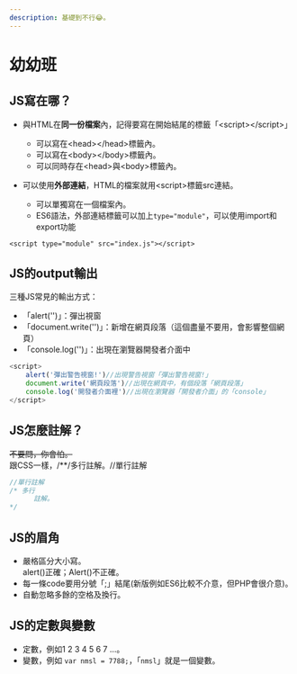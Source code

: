 ```yaml
---
description: 基礎到不行😂。
---
```


# 幼幼班

## JS寫在哪？

*   與HTML在**同一份檔案**內，記得要寫在開始結尾的標籤「\<script>\</script>」

    * 可以寫在\<head>\</head>標籤內。
    * 可以寫在\<body>\</body>標籤內。
    * 可以同時存在\<head>與\<body>標籤內。


* 可以使用**外部連結**，HTML的檔案就用\<script>標籤src連結。
  * 可以單獨寫在一個檔案內。
  * ES6語法，外部連結標籤可以加上`type="module"`，可以使用import和export功能

```markup
<script type="module" src="index.js"></script>
```

## JS的output輸出

三種JS常見的輸出方式：

* 「alert('')」：彈出視窗
* 「document.write('')」：新增在網頁段落（這個盡量不要用，會影響整個網頁）
* 「console.log('')」：出現在瀏覽器開發者介面中

```javascript
<script>
    alert('彈出警告視窗!')//出現警告視窗「彈出警告視窗!」
    document.write('網頁段落')//出現在網頁中，有個段落「網頁段落」
    console.log('開發者介面裡')//出現在瀏覽器「開發者介面」的「console」
</script>
```

## JS怎麼註解？

~~不要問，你會怕。~~\
跟CSS一樣，/\*\*/多行註解。//單行註解

```javascript
//單行註解
/* 多行
      註解。
*/
```

## JS的眉角

* 嚴格區分大小寫。\
  alert()正確；Alert()不正確。
* 每一條code要用分號「;」結尾(新版例如ES6比較不介意，但PHP會很介意)。
* 自動忽略多餘的空格及換行。

## JS的定數與變數

* 定數，例如1 2 3 4 5 6 7 ...。
* 變數，例如 `var nmsl = 7788;`，「`nmsl`」就是一個變數。
